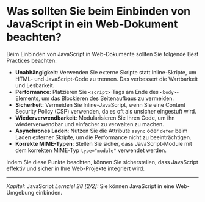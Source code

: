 # Was sollten Sie beim Einbinden von JavaScript in ein Web-Dokument beachten?

Beim Einbinden von JavaScript in Web-Dokumente sollten Sie folgende Best Practices beachten:

- **Unabhängigkeit**: Verwenden Sie externe Skripte statt Inline-Skripte, um HTML- und JavaScript-Code zu trennen. Das verbessert die Wartbarkeit und Lesbarkeit.
- **Performance**: Platzieren Sie `<script>`-Tags am Ende des `<body>`-Elements, um das Blockieren des Seitenaufbaus zu vermeiden.
- **Sicherheit**: Vermeiden Sie Inline-JavaScript, wenn Sie eine Content Security Policy (CSP) verwenden, da es oft als unsicher eingestuft wird.
- **Wiederverwendbarkeit**: Modularisieren Sie Ihren Code, um ihn wiederverwendbar und einfacher zu verwalten zu machen.
- **Asynchrones Laden**: Nutzen Sie die Attribute `async` oder `defer` beim Laden externer Skripte, um die Performance nicht zu beeinträchtigen.
- **Korrekte MIME-Typen**: Stellen Sie sicher, dass JavaScript-Module mit dem korrekten MIME-Typ `type="module"` verwendet werden.

Indem Sie diese Punkte beachten, können Sie sicherstellen, dass JavaScript effektiv und sicher in Ihre Web-Projekte integriert wird.

---

_Kapitel:_ JavaScript
_Lernziel 28 \[2/2\]:_ Sie können JavaScript in eine Web-Umgebung einbinden.
